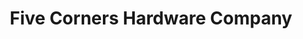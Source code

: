 ---
title: "Five Corners Hardware Company"
url: /seattle/five-corners-hardware-company/
shop: hardware
---